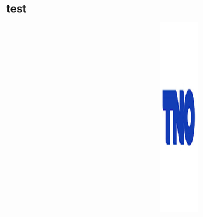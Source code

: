 # test

<img align="right" width="100" height="500" src="https://github.com/Abdl2000/test/blob/main/TNO%20logo.jpg">



